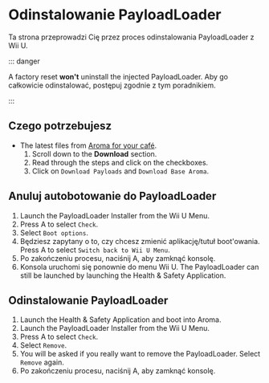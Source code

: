 # Odinstalowanie PayloadLoader

Ta strona przeprowadzi Cię przez proces odinstalowania PayloadLoader z Wii U.

::: danger

A factory reset **won't** uninstall the injected PayloadLoader. Aby go całkowicie odinstalować, postępuj zgodnie z tym poradnikiem.

:::

## Czego potrzebujesz

- The latest files from [Aroma for your café](https://aroma.foryour.cafe).
  1. Scroll down to the **Download** section.
  2. Read through the steps and click on the checkboxes.
  3. Click on `Download Payloads` and `Download Base Aroma`.

## Anuluj autobotowanie do PayloadLoader

1. Launch the PayloadLoader Installer from the Wii U Menu.
2. Press A to select `Check`.
3. Select `Boot options`.
4. Będziesz zapytany o to, czy chcesz zmienić aplikację/tutuł boot'owania. Press A to select `Switch back to Wii U Menu`.
5. Po zakończeniu procesu, naciśnij A, aby zamknąć konsolę.
6. Konsola uruchomi się ponownie do menu Wii U. The PayloadLoader can still be launched by launching the Health & Safety Application.

## Odinstalowanie PayloadLoader

1. Launch the Health & Safety Application and boot into Aroma.
2. Launch the PayloadLoader Installer from the Wii U Menu.
3. Press A to select `Check`.
4. Select `Remove`.
5. You will be asked if you really want to remove the PayloadLoader. Select `Remove` again.
6. Po zakończeniu procesu, naciśnij A, aby zamknąć konsolę.
